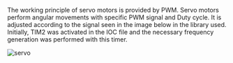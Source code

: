 The working principle of servo motors is provided by PWM. Servo motors perform angular movements with specific PWM signal and Duty cycle. 
It is adjusted according to the signal seen in the image below in the library used. Initially, TIM2 was activated in the IOC file and the 
necessary frequency generation was performed with this timer.


![servo](https://user-images.githubusercontent.com/34924065/136558723-b97535e2-94af-4353-b558-3d533aeaa6d5.jpg)
